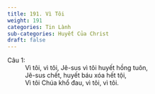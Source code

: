 ```yaml
---
title: 191. Vì Tôi
weight: 191
categories: Tin Lành
sub-categories: Huyết Của Christ
draft: false
---
```

<dl><dt>Câu 1:</dt><dd data-verse="1">Vì tôi, vì tôi, Jê-sus vì tôi huyết hồng tuôn, <br/>Jê-sus chết, huyết báu xóa hết tội, <br/>Vì tôi Chúa khổ đau, vì tôi, vì tôi. </dd></dl>